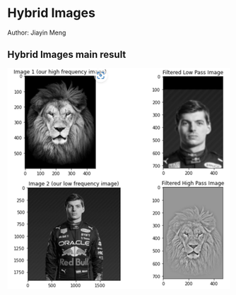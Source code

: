 # Hybrid Images
Author: Jiayin Meng

## Hybrid Images main result
<img src = "./assets/main_result_1.png" style = "zoom: 75%">
